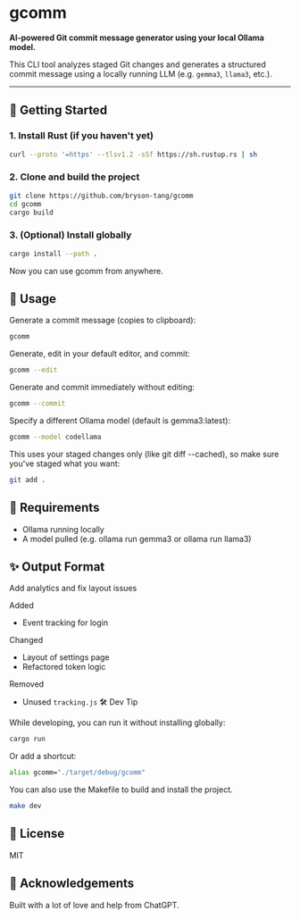 # gcomm

**AI-powered Git commit message generator using your local Ollama model.**

This CLI tool analyzes staged Git changes and generates a structured commit message using a locally running LLM (e.g. `gemma3`, `llama3`, etc.).

---

## 🚀 Getting Started

### 1. Install Rust (if you haven't yet)

```bash
curl --proto '=https' --tlsv1.2 -sSf https://sh.rustup.rs | sh
```

### 2. Clone and build the project

```bash
git clone https://github.com/bryson-tang/gcomm
cd gcomm
cargo build
```

### 3. (Optional) Install globally

```bash
cargo install --path .
```

Now you can use gcomm from anywhere.

## 🧠 Usage

Generate a commit message (copies to clipboard):

```bash
gcomm
```

Generate, edit in your default editor, and commit:

```bash
gcomm --edit
```

Generate and commit immediately without editing:

```bash
gcomm --commit
```

Specify a different Ollama model (default is gemma3:latest):

```bash
gcomm --model codellama
```

This uses your staged changes only (like git diff --cached), so make sure you've staged what you want:

```bash
git add .
```

## 🧩 Requirements

- Ollama running locally
- A model pulled (e.g. ollama run gemma3 or ollama run llama3)

## ✨ Output Format

Add analytics and fix layout issues

Added

- Event tracking for login

Changed

- Layout of settings page
- Refactored token logic

Removed

- Unused `tracking.js`
  🛠 Dev Tip

While developing, you can run it without installing globally:

```bash
cargo run
```

Or add a shortcut:

```bash
alias gcomm="./target/debug/gcomm"
```

You can also use the Makefile to build and install the project.

```bash
make dev
```

## 📄 License

MIT

## 💖 Acknowledgements

Built with a lot of love and help from ChatGPT.
